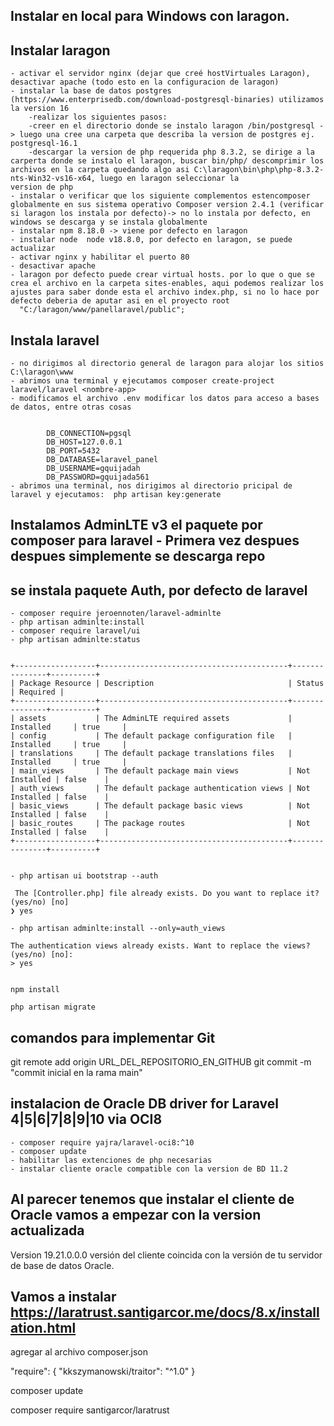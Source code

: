 

## Instalar en local para Windows con laragon.
## Instalar laragon 
  
    - activar el servidor nginx (dejar que creé hostVirtuales Laragon), desactivar apache (todo esto en la configuracion de laragon)
    - instalar la base de datos postgres (https://www.enterprisedb.com/download-postgresql-binaries) utilizamos la version 16
        -realizar los siguientes pasos:
        -creer en el directorio donde se instalo laragon /bin/postgresql -> luego una cree una carpeta que describa la version de postgres ej. postgresql-16.1
        -descargar la version de php requerida php 8.3.2, se dirige a la carperta donde se instalo el laragon, buscar bin/php/ descomprimir los archivos en la carpeta quedando algo asi C:\laragon\bin\php\php-8.3.2-nts-Win32-vs16-x64, luego en laragon seleccionar la               version de php
    - instalar o verificar que los siguiente complementos estencomposer globalmente en sus sistema operativo Composer version 2.4.1 (verificar si laragon los instala por defecto)-> no lo instala por defecto, en windows se descarga y se instala globalmente
    - instalar npm 8.18.0 -> viene por defecto en laragon
    - instalar node  node v18.8.0, por defecto en laragon, se puede actualizar
    - activar nginx y habilitar el puerto 80 
    - desactivar apache
    - laragon por defecto puede crear virtual hosts. por lo que o que se crea el archivo en la carpeta sites-enables, aqui podemos realizar los ajustes para saber donde esta el archivo index.php, si no lo hace por defecto deberia de aputar asi en el proyecto root     
      "C:/laragon/www/panellaravel/public";

## Instala laravel
    - no dirigimos al directorio general de laragon para alojar los sitios C:\laragon\www
    - abrimos una terminal y ejecutamos composer create-project laravel/laravel <nombre-app>
    - modificamos el archivo .env modificar los datos para acceso a bases de datos, entre otras cosas


            DB_CONNECTION=pgsql
            DB_HOST=127.0.0.1
            DB_PORT=5432
            DB_DATABASE=laravel_panel
            DB_USERNAME=gquijadah
            DB_PASSWORD=gquijada561
    - abrimos una terminal, nos dirigimos al directorio pricipal de laravel y ejecutamos:  php artisan key:generate

## Instalamos AdminLTE v3 el paquete por composer para laravel - Primera vez despues despues simplemente se descarga repo
## se instala paquete Auth, por defecto de laravel
    
    - composer require jeroennoten/laravel-adminlte
    - php artisan adminlte:install
    - composer require laravel/ui
    - php artisan adminlte:status

    
    +------------------+------------------------------------------+---------------+----------+
    | Package Resource | Description                              | Status        | Required |
    +------------------+------------------------------------------+---------------+----------+
    | assets           | The AdminLTE required assets             | Installed     | true     |
    | config           | The default package configuration file   | Installed     | true     |
    | translations     | The default package translations files   | Installed     | true     |
    | main_views       | The default package main views           | Not Installed | false    |
    | auth_views       | The default package authentication views | Not Installed | false    |
    | basic_views      | The default package basic views          | Not Installed | false    |
    | basic_routes     | The package routes                       | Not Installed | false    |
    +------------------+------------------------------------------+---------------+----------+


    - php artisan ui bootstrap --auth

     The [Controller.php] file already exists. Do you want to replace it? (yes/no) [no]
    ❯ yes

    - php artisan adminlte:install --only=auth_views

    The authentication views already exists. Want to replace the views? (yes/no) [no]:
    > yes


    npm install

    php artisan migrate

## comandos para implementar Git

git remote add origin URL_DEL_REPOSITORIO_EN_GITHUB
git commit -m "commit inicial en la rama main"

## instalacion de Oracle DB driver for Laravel 4|5|6|7|8|9|10 via OCI8

    - composer require yajra/laravel-oci8:^10
    - composer update
    - habilitar las extenciones de php necesarias
    - instalar cliente oracle compatible con la version de BD 11.2

## Al parecer tenemos que instalar el cliente de Oracle vamos a empezar con la version actualizada 

 Version 19.21.0.0.0
 versión del cliente coincida con la versión de tu servidor de base de datos Oracle. 

## Vamos a instalar https://laratrust.santigarcor.me/docs/8.x/installation.html
 agregar al archivo composer.json

"require": {
    "kkszymanowski/traitor": "^1.0"
}

composer update

composer require santigarcor/laratrust



